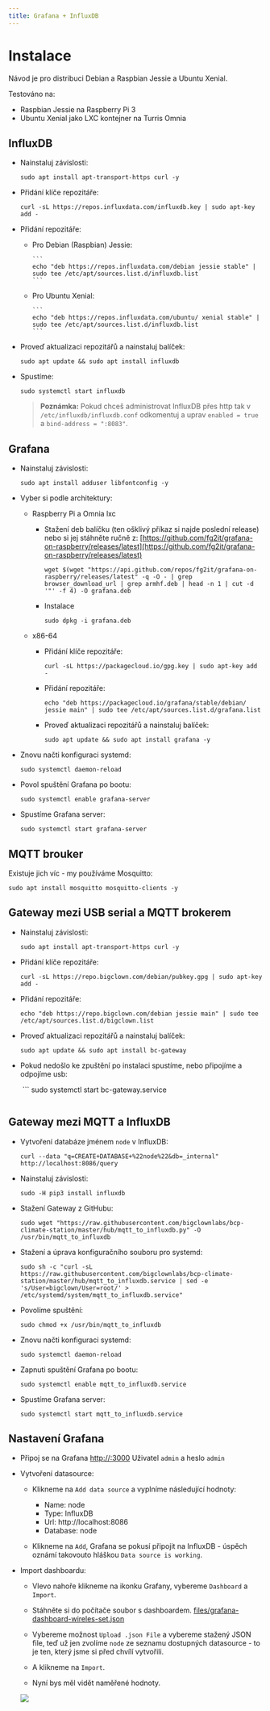 ```yaml
---
title: Grafana + InfluxDB
---
```


# Instalace

Návod je pro distribuci Debian a Raspbian Jessie a Ubuntu Xenial.

Testováno na:

* Raspbian Jessie na Raspberry Pi 3
* Ubuntu Xenial jako LXC kontejner na Turris Omnia

## InfluxDB

* Nainstaluj závislosti:

    ```
    sudo apt install apt-transport-https curl -y
    ```

* Přidání klíče repozitáře:

    ```
    curl -sL https://repos.influxdata.com/influxdb.key | sudo apt-key add -
    ```

* Přidání repozitáře:

  * Pro Debian (Raspbian) Jessie:

        ```
        echo "deb https://repos.influxdata.com/debian jessie stable" | sudo tee /etc/apt/sources.list.d/influxdb.list
        ```

  * Pro Ubuntu Xenial:

        ```
        echo "deb https://repos.influxdata.com/ubuntu/ xenial stable" | sudo tee /etc/apt/sources.list.d/influxdb.list
        ```

* Proveď aktualizaci repozitářů a nainstaluj balíček:

    ```
    sudo apt update && sudo apt install influxdb
    ```

* Spustíme:

    ```
    sudo systemctl start influxdb
    ```

    > **Poznámka:** Pokud chceš administrovat InfluxDB přes http tak v `/etc/influxdb/influxdb.conf` odkomentuj a uprav `enabled = true` a `bind-address = ":8083"`.

## Grafana

* Nainstaluj závislosti:

    ```
    sudo apt install adduser libfontconfig -y
    ```

* Vyber si podle architektury:

    * Raspberry Pi a Omnia lxc

        * Stažení deb balíčku (ten ošklivý příkaz si najde poslední release) nebo si jej stáhněte ručně z: [https://github.com/fg2it/grafana-on-raspberry/releases/latest](https://github.com/fg2it/grafana-on-raspberry/releases/latest)

            ```
            wget $(wget "https://api.github.com/repos/fg2it/grafana-on-raspberry/releases/latest" -q -O - | grep browser_download_url | grep armhf.deb | head -n 1 | cut -d '"' -f 4) -O grafana.deb
            ```

        * Instalace

            ```
            sudo dpkg -i grafana.deb
            ```

    * x86-64

        * Přidání klíče repozitáře:

            ```
            curl -sL https://packagecloud.io/gpg.key | sudo apt-key add -
            ```

        * Přidání repozitáře:

            ```
            echo "deb https://packagecloud.io/grafana/stable/debian/ jessie main" | sudo tee /etc/apt/sources.list.d/grafana.list
            ```

        * Proveď aktualizaci repozitářů a nainstaluj balíček:

            ```
            sudo apt update && sudo apt install grafana -y
            ```

* Znovu načti konfiguraci systemd:

    ```
    sudo systemctl daemon-reload
    ```

* Povol spuštění Grafana po bootu:

    ```
    sudo systemctl enable grafana-server
    ```

* Spustíme Grafana server:

    ```
    sudo systemctl start grafana-server
    ```

## MQTT brouker

Existuje jich víc - my používáme Mosquitto:

```
sudo apt install mosquitto mosquitto-clients -y
```

## Gateway mezi USB serial a MQTT brokerem

* Nainstaluj závislosti:

    ```
    sudo apt install apt-transport-https curl -y
    ```

* Přidání klíče repozitáře:

    ```
    curl -sL https://repo.bigclown.com/debian/pubkey.gpg | sudo apt-key add -
    ```

* Přidání repozitáře:

    ```
    echo "deb https://repo.bigclown.com/debian jessie main" | sudo tee /etc/apt/sources.list.d/bigclown.list
    ```

* Proveď aktualizaci repozitářů a nainstaluj balíček:

    ```
    sudo apt update && sudo apt install bc-gateway
    ```

* Pokud nedošlo ke zpuštění po instalaci spustíme, nebo připojíme a odpojíme usb:

     ```
    sudo systemctl start bc-gateway.service
    ```

## Gateway mezi MQTT a InfluxDB

* Vytvoření databáze jménem `node` v InfluxDB:

    ```
    curl --data "q=CREATE+DATABASE+%22node%22&db=_internal" http://localhost:8086/query
    ```

* Nainstaluj závislosti:

    ```
    sudo -H pip3 install influxdb
    ```

* Stažení Gateway z GitHubu:

    ```
    sudo wget "https://raw.githubusercontent.com/bigclownlabs/bcp-climate-station/master/hub/mqtt_to_influxdb.py" -O /usr/bin/mqtt_to_influxdb
    ```

* Stažení a úprava konfiguračního souboru pro systemd:

    ```
    sudo sh -c "curl -sL https://raw.githubusercontent.com/bigclownlabs/bcp-climate-station/master/hub/mqtt_to_influxdb.service | sed -e 's/User=bigclown/User=root/' > /etc/systemd/system/mqtt_to_influxdb.service"
    ```

* Povolíme spuštění:

    ```
    sudo chmod +x /usr/bin/mqtt_to_influxdb
    ```

* Znovu načti konfiguraci systemd:

    ```
    sudo systemctl daemon-reload
    ```

* Zapnuti spuštění Grafana po bootu:

    ```
    sudo systemctl enable mqtt_to_influxdb.service
    ```

* Spustíme Grafana server:

    ```
    sudo systemctl start mqtt_to_influxdb.service
    ```

## Nastavení Grafana

* Připoj se na Grafana [http://<ip>:3000](http://<ip>:3000)  Uživatel `admin` a heslo `admin`

* Vytvoření datasource:

    * Klikneme na `Add data source` a vyplníme následující hodnoty:
        * Name: node
        * Type: InfluxDB
        * Url: http://localhost:8086
        * Database: node

    * Klikneme na `Add`, Grafana se pokusí připojit na InfluxDB - úspěch oznámí takovouto hláškou `Data source is working`.

* Import dashboardu:

    * Vlevo nahoře klikneme na ikonku Grafany, vybereme `Dashboard` a `Import`.

    * Stáhněte si do počítače soubor s dashboardem. [files/grafana-dashboard-wireles-set.json](files/grafana-dashboard-wireles-set.json)

    * Vybereme možnost `Upload .json File` a vybereme stažený JSON file, teď už jen zvolíme `node` ze seznamu dostupných datasource - to je ten, který jsme si před chvílí vytvořili.

    * A klikneme na `Import`.

    * Nyní bys měl vidět naměřené hodnoty.

    ![](grafana.png)
